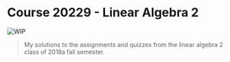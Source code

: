 Course 20229 - Linear Algebra 2
===
![WIP](https://img.shields.io/badge/stage-WIP-orange.svg)
> My solutions to the assignments and quizzes from the linear algebra 2 class of 2018a fall semester.

